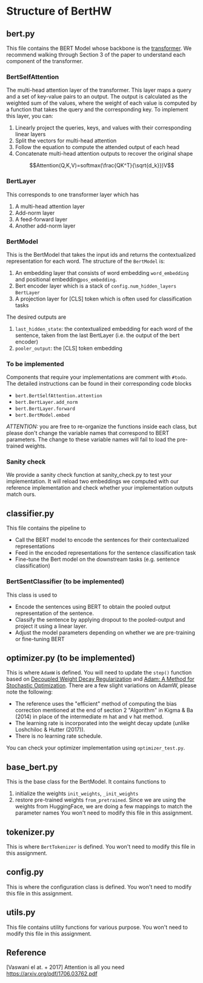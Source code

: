 # Structure of BertHW

## bert.py
This file contains the BERT Model whose backbone is the [transformer](https://arxiv.org/pdf/1706.03762.pdf). We recommend walking through Section 3 of the paper to understand each component of the transformer. 

### BertSelfAttention
The multi-head attention layer of the transformer. This layer maps a query and a set of key-value pairs to an output. The output is calculated as the weighted sum of the values, where the weight of each value is computed by a function that takes the query and the corresponding key. To implement this layer, you can:
1. Linearly project the queries, keys, and values with their corresponding linear layers
2. Split the vectors for multi-head attention
3. Follow the equation to compute the attended output of each head
4. Concatenate multi-head attention outputs to recover the original shape

$$Attention(Q,K,V)=softmax(\frac{QK^T}{\sqrt{d_k}})V$$

### BertLayer
This corresponds to one transformer layer which has 
1. A multi-head attention layer
2. Add-norm layer
3. A feed-forward layer
4. Another add-norm layer

### BertModel
This is the BertModel that takes the input ids and returns the contextualized representation for each word. The structure of the ```BertModel``` is:
1. An embedding layer that consists of word embedding ```word_embedding``` and positional embedding```pos_embedding```.
2. Bert encoder layer which is a stack of ```config.num_hidden_layers``` ```BertLayer```
3. A projection layer for [CLS] token which is often used for classification tasks

The desired outputs are
1. ```last_hidden_state```: the contextualized embedding for each word of the sentence, taken from the last BertLayer (i.e. the output of the bert encoder)
2. ```pooler_output```: the [CLS] token embedding

### To be implemented
Components that require your implementations are comment with ```#todo```. The detailed instructions can be found in their corresponding code blocks
* ```bert.BertSelfAttention.attention``` 
* ```bert.BertLayer.add_norm```
* ```bert.BertLayer.forward```
* ```bert.BertModel.embed```

*ATTENTION:* you are free to re-organize the functions inside each class, but please don't change the variable names that correspond to BERT parameters. The change to these variable names will fail to load the pre-trained weights.

### Sanity check
We provide a sanity check function at sanity_check.py to test your implementation. It will reload two embeddings we computed with our reference implementation and check whether your implementation outputs match ours. 


## classifier.py
This file contains the pipeline to 
* Call the BERT model to encode the sentences for their contextualized representations
* Feed in the encoded representations for the sentence classification task
* Fine-tune the Bert model on the downstream tasks (e.g. sentence classification)


### BertSentClassifier (to be implemented)
This class is used to
* Encode the sentences using BERT to obtain the pooled output representation of the sentence.
* Classify the sentence by applying dropout to the pooled-output and project it using a linear layer.
* Adjust the model parameters depending on whether we are pre-training or fine-tuning BERT

## optimizer.py  (to be implemented)
This is where `AdamW` is defined.
You will need to update the `step()` function based on [Decoupled Weight Decay Regularization](https://arxiv.org/abs/1711.05101) and [Adam: A Method for Stochastic Optimization](https://arxiv.org/abs/1412.6980).
There are a few slight variations on AdamW, please note the following:
- The reference uses the "efficient" method of computing the bias correction mentioned at the end of section 2 "Algorithm" in Kigma & Ba (2014) in place of the intermediate m hat and v hat method.
- The learning rate is incorporated into the weight decay update (unlike Loshchiloc & Hutter (2017)).
- There is no learning rate schedule.

You can check your optimizer implementation using `optimizer_test.py`.


## base_bert.py
This is the base class for the BertModel. It contains functions to 
1. initialize the weights ``init_weights``, ``_init_weights``
2. restore pre-trained weights ``from_pretrained``. Since we are using the weights from HuggingFace, we are doing a few mappings to match the parameter names
You won't need to modify this file in this assignment.

## tokenizer.py
This is where `BertTokenizer` is defined. You won't need to modify this file in this assignment.

## config.py
This is where the configuration class is defined. You won't need to modify this file in this assignment.

## utils.py
This file contains utility functions for various purpose. You won't need to modify this file in this assignment.
 
## Reference
[Vaswani el at. + 2017] Attention is all you need https://arxiv.org/pdf/1706.03762.pdf
